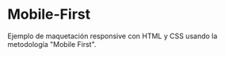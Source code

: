 # Mobile-First
Ejemplo de maquetación responsive con HTML y CSS usando la metodología "Mobile First". 
